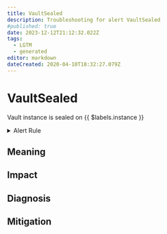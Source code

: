 ```yaml
---
title: VaultSealed
description: Troubleshooting for alert VaultSealed
#published: true
date: 2023-12-12T21:12:32.022Z
tags: 
  - LGTM
  - generated
editor: markdown
dateCreated: 2020-04-10T18:32:27.079Z
---
```


# VaultSealed

Vault instance is sealed on {{ $labels.instance }}

<details>
  <summary>Alert Rule</summary>

{{% rule "hashicorp-vault/hashicorp-vault-internal.yml" "VaultSealed" %}}

{{% comment %}}

```yaml
alert: VaultSealed
expr: vault_core_unsealed == 0
for: 0m
labels:
    severity: critical
annotations:
    summary: Vault sealed (instance {{ $labels.instance }})
    description: |-
        Vault instance is sealed on {{ $labels.instance }}
          VALUE = {{ $value }}
          LABELS = {{ $labels }}
    runbook: https://github.com/srerun/prometheus-alerts/blob/main/content/runbooks/hashicorp-vault-internal/VaultSealed.md

```

{{% /comment %}}

</details>


## Meaning
[//]: # "Short paragraph that explains what the alert means"


## Impact
[//]: # "What could / will happen if the alert is not addressed"



## Diagnosis
[//]: # "Steps to take to identify the cause of the problem"



## Mitigation
[//]: # "The steps necessary to resolve the alert"
